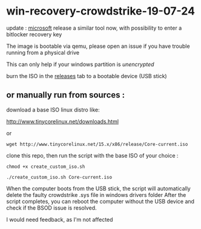 # win-recovery-crowdstrike-19-07-24

update : [microsoft](https://techcommunity.microsoft.com/t5/intune-customer-success/new-recovery-tool-to-help-with-crowdstrike-issue-impacting/ba-p/4196959) release a similar tool now, with possibility to enter a bitlocker recovery key

The image is bootable via qemu, please open an issue if you have trouble running from a physical drive 

This can only help if your windows partition is *unencrypted*

burn the ISO in the [releases](https://github.com/Brunwo/win-recovery-crowdstrike-19-07-24/releases/) tab to a bootable device (USB stick)


##  or manually run from sources :  

download a base ISO linux distro like: 

http://www.tinycorelinux.net/downloads.html

or 

    wget http://www.tinycorelinux.net/15.x/x86/release/Core-current.iso

clone this repo, then run the script with the base ISO of your choice :

    chmod +x create_custom_iso.sh

    ./create_custom_iso.sh Core-current.iso


When the computer boots from the USB stick, the script will automatically delete the faulty crowdstrike .sys file in windows drivers folder After the script completes, you can reboot the computer without the USB device and check if the BSOD issue is resolved.

I would need feedback, as I'm not affected
